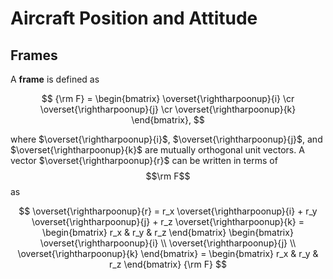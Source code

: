 # Aircraft Position and Attitude

## Frames

A <strong>frame</strong> is defined as 

$$
{\rm F} =
\begin{bmatrix}
\overset{\rightharpoonup}{i} \cr
\overset{\rightharpoonup}{j} \cr
\overset{\rightharpoonup}{k}
\end{bmatrix},
$$

where $\overset{\rightharpoonup}{i}$, $\overset{\rightharpoonup}{j}$, and $\overset{\rightharpoonup}{k}$ are mutually orthogonal unit vectors.
A vector $\overset{\rightharpoonup}{r}$ can be written in terms of $$\rm F$$ as

$$
\overset{\rightharpoonup}{r} = r_x \overset{\rightharpoonup}{i} + r_y \overset{\rightharpoonup}{j} + r_z \overset{\rightharpoonup}{k} = \begin{bmatrix}
r_x & r_y & r_z
\end{bmatrix} \begin{bmatrix}
\overset{\rightharpoonup}{i} \\
\overset{\rightharpoonup}{j} \\
\overset{\rightharpoonup}{k}
\end{bmatrix} = \begin{bmatrix}
r_x & r_y & r_z
\end{bmatrix} {\rm F}
$$

<!-- ![Gyroscope](gyroscope.png) -->


